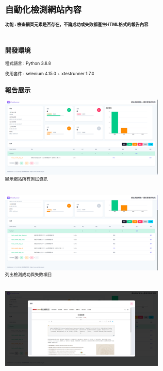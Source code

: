 # 自動化檢測網站內容

**功能 : 檢查網頁元素是否存在，不論成功或失敗都產生HTML格式的報告內容**

&emsp;
&emsp;

## 開發環境
程式語言 : Python 3.8.8

使用套件 : selenium 4.15.0 + xtestrunner 1.7.0



## 報告展示


![報告首頁](https://github.com/daidaiprince/image-database/blob/main/REPORT_HOMEPAGE.png?raw=true "報告首頁")
顯示網站所有測試資訊

&emsp;
&emsp;
&emsp;
&emsp;

![測試結果](https://github.com/daidaiprince/image-database/blob/main/TEST_RESULT.png?raw=true "測試結果")
列出檢測成功與失敗項目

&emsp;
&emsp;
&emsp;
&emsp;

![成功截圖](https://github.com/daidaiprince/image-database/blob/main/SUCESS_ITEM.png?raw=true "成功截圖")
